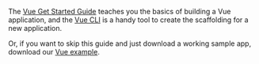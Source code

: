 The [Vue Get Started Guide](https://vuejs.org/v2/guide/) teaches you the basics of building a Vue application, and the [Vue CLI](https://cli.vuejs.org/) is a handy tool to create the scaffolding for a new application.

Or, if you want to skip this guide and just download a working sample app, download our [Vue example](https://github.com/okta/samples-js-vue/tree/master/okta-hosted-login).
